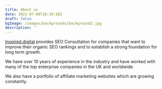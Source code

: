 ```yaml
---
title: About us
date: 2022-07-08T10:19:26Z
draft: false
bgImage: /images/backgrounds/background2.jpg
description: ''
---
```

[Inspired.digital](https://inspired.digital) provides SEO Consultation for companies that want to improve their organic SEO rankings and to establish a strong foundation for long term growth.

We have over 10 years of experience in the industry and have worked with many of the top enterprise companies in the UK and worldwide.

We also have a portfolio of affiliate marketing websites which are growing constantly.